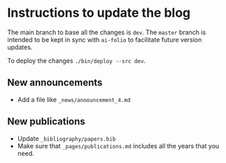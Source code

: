 
# Instructions to update the blog

The main branch to base all the changes is `dev`. The `master` branch is
intended to be kept in sync with `ai-folio` to facilitate future version
updates.

To deploy the changes `./bin/deploy --src dev`.

## New announcements

* Add a file like `_news/announcement_4.md` 

## New publications

* Update `_bibliography/papers.bib`
* Make sure that `_pages/publications.md` includes all the years that you need.



